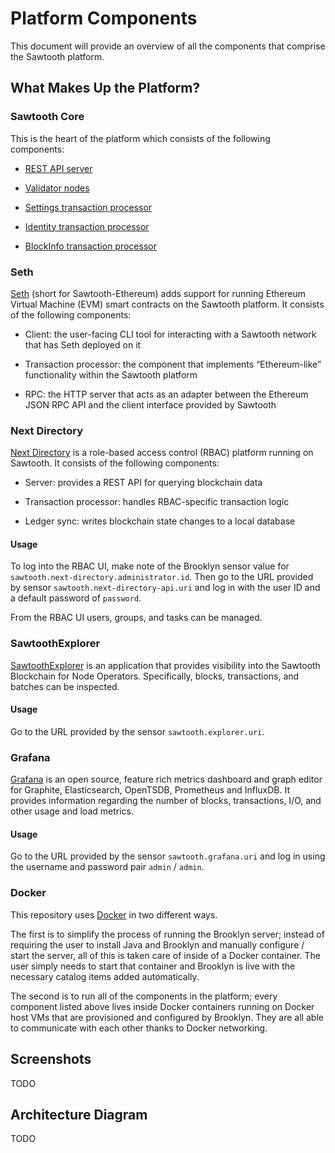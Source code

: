Platform Components
=============================

This document will provide an overview of all the components that comprise the Sawtooth platform.

## What Makes Up the Platform?

### Sawtooth Core
This is the heart of the platform which consists of the following components:

* [REST API server](https://sawtooth.hyperledger.org/docs/core/releases/latest/architecture/rest_api.html)

* [Validator nodes](https://sawtooth.hyperledger.org/docs/core/releases/latest/architecture/validator_network.html)

* [Settings transaction processor](https://sawtooth.hyperledger.org/docs/core/releases/latest/transaction_family_specifications/settings_transaction_family.html)

* [Identity transaction processor](https://sawtooth.hyperledger.org/docs/core/releases/latest/transaction_family_specifications/identity_transaction_family.html)

* [BlockInfo transaction processor](https://sawtooth.hyperledger.org/docs/core/releases/latest/transaction_family_specifications/blockinfo_transaction_family.html)

### Seth
[Seth](https://sawtooth.hyperledger.org/docs/seth/releases/latest/seth_developers_guide/introduction.html) (short for Sawtooth-Ethereum) adds support for running Ethereum Virtual Machine (EVM) smart contracts on the Sawtooth platform. It consists of the following components:

* Client: the user-facing CLI tool for interacting with a Sawtooth network that has Seth deployed on it

* Transaction processor: the component that implements “Ethereum-like” functionality within the Sawtooth platform

* RPC: the HTTP server that acts as an adapter between the Ethereum JSON RPC API and the client interface provided by Sawtooth

### Next Directory
[Next Directory](https://github.com/hyperledger/sawtooth-next-directory) is a role-based access control (RBAC) platform running on Sawtooth. It consists of the following components:

* Server: provides a REST API for querying blockchain data

* Transaction processor: handles RBAC-specific transaction logic

* Ledger sync: writes blockchain state changes to a local database

#### Usage

To log into the RBAC UI, make note of the Brooklyn sensor value for `sawtooth.next-directory.administrator.id`. Then go to the URL provided by sensor `sawtooth.next-directory-api.uri` and log in with the user ID and a default password of `password`.

From the RBAC UI users, groups, and tasks can be managed.

### SawtoothExplorer

[SawtoothExplorer](https://github.com/hyperledger/sawtooth-explorer) is an application that provides visibility into the Sawtooth Blockchain for Node Operators. Specifically, blocks, transactions, and batches can be inspected.

#### Usage

Go to the URL provided by the sensor `sawtooth.explorer.uri`.

### Grafana

[Grafana](https://github.com/grafana/grafana) is an open source, feature rich metrics dashboard and graph editor for Graphite, Elasticsearch, OpenTSDB, Prometheus and InfluxDB. It provides information regarding the number of blocks, transactions, I/O, and other usage and load metrics.

#### Usage

Go to the URL provided by the sensor `sawtooth.grafana.uri` and log in using the username and password pair `admin` / `admin`.

### Docker

This repository uses [Docker](https://www.docker.com/) in two different ways.

The first is to simplify the process of running the Brooklyn server; instead of
requiring the user to install Java and Brooklyn and manually configure / start the server, all of this is taken care of inside of a Docker container. The user simply needs to start that container and Brooklyn is live with the necessary catalog items
added automatically.

The second is to run all of the components in the platform; every component listed above
lives inside Docker containers running on Docker host VMs that are provisioned and configured by Brooklyn. They are all able to communicate with each other thanks to Docker networking.

## Screenshots

TODO

## Architecture Diagram

TODO